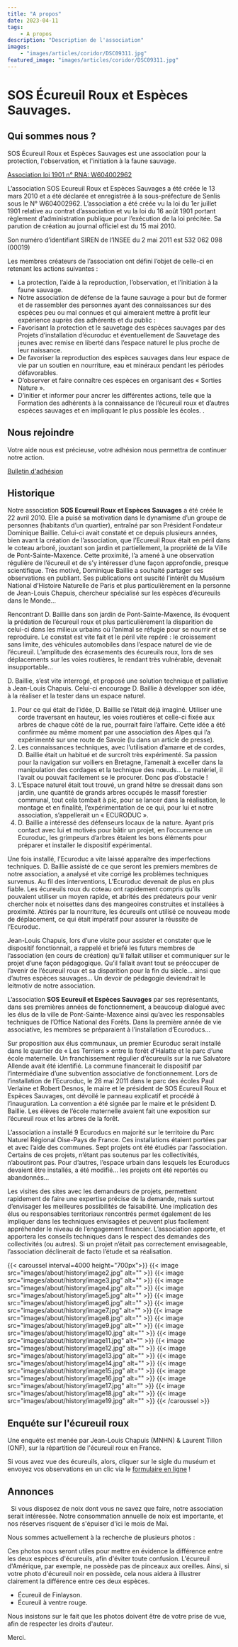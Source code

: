 ```yaml
---
title: "A propos"
date: 2023-04-11
tags: 
    - A propos
description: "Description de l'association"
images:
    - "images/articles/coridor/DSC09311.jpg"
featured_image: "images/articles/coridor/DSC09311.jpg"
---
```


# SOS Écureuil Roux et Espèces Sauvages.
 
## Qui sommes nous ?

SOS Écureuil Roux et Espèces Sauvages est une association pour la protection, l'observation, et l'initiation à la faune sauvage.

[Association loi 1901 n° RNA: W604002962](documents/association/Statuts%20Association%20Loi%201901%20vresion%202-1.pdf)

L’association SOS Ecureuil Roux et Espèces Sauvages a été créée le 13 mars 2010 et a été déclarée et enregistrée à la sous-préfecture de Senlis sous le N° W604002962. L’association a été créée vu la loi du 1er juillet 1901 relative au contrat d’association et vu la loi du 16 août 1901 portant règlement d’administration publique pour l’exécution de la loi précitée. Sa parution de création au journal officiel est du 15 mai 2010.

Son numéro d’identifiant SIREN de l’INSEE du 2 mai 2011 est 532 062 098 (00019)

Les membres créateurs de l’association ont défini l’objet de celle-ci en retenant les actions suivantes :

- La protection, l’aide à la reproduction, l’observation, et l’initiation à la faune sauvage.
- Notre association de défense de la faune sauvage a pour but de former et de rassembler des personnes ayant des connaissances sur des espèces peu ou mal connues et qui aimeraient mettre à profit leur expérience auprès des adhérents et du public : 
- Favorisant la protection et le sauvetage des espèces sauvages par des 
Projets d’installation d’écuroduc et éventuellement de Sauvetage des jeunes avec remise en liberté dans l’espace naturel le plus proche de leur naissance.
- De favoriser la reproduction des espèces sauvages dans leur espace de vie par un soutien en nourriture, eau et minéraux pendant les périodes défavorables.
- D’observer et faire connaître ces espèces en organisant des « Sorties Nature ».
- D’initier et informer pour ancrer les différentes actions, telle que la Formation des adhérents à la connaissance de l’écureuil roux et d’autres espèces sauvages et en impliquant le plus possible les écoles.
.
 
## Nous rejoindre

Votre aide nous est précieuse, votre adhésion nous permettra de continuer notre action. 

[Bulletin d'adhésion](documents/association/bulletin%20d'adhesion%20201_.pdf) 

## Historique
Notre association **SOS Ecureuil Roux et Espèces Sauvages** a été créée le 22 avril 2010. Elle a puisé sa motivation dans le dynamisme d’un groupe de personnes (habitants d’un quartier), entraîné par son Président Fondateur Dominique Baillie. Celui-ci avait constaté et ce depuis plusieurs années, bien avant la création de l’association, que l’Ecureuil Roux était en péril dans le coteau arboré, jouxtant son jardin et partiellement, la propriété de la Ville de Pont-Sainte-Maxence. Cette proximité, l’a amené à une observation régulière de l’écureuil et de s’y intéresser d’une façon approfondie, presque scientifique. Très motivé, Dominique Baillie a souhaité partager ses observations en publiant. Ses publications ont suscité l’intérêt du Muséum National d’Histoire Naturelle de Paris et plus particulièrement en la personne de Jean-Louis Chapuis, chercheur spécialisé sur les espèces d’écureuils dans le Monde…

Rencontrant D. Baillie dans son jardin de Pont-Sainte-Maxence, ils évoquent la prédation de l’écureuil roux et plus particulièrement la disparition de celui-ci dans les milieux urbains où l’animal se réfugie pour se nourrir et se reproduire. Le constat est vite fait et le péril vite repéré : le croissement sans limite, des véhicules automobiles dans l’espace naturel de vie de l’écureuil. L’amplitude des écrasements des écureuils roux, lors de ses déplacements sur les voies routières, le rendant très vulnérable, devenait insupportable…

D. Baillie, s’est vite interrogé, et proposé une solution technique et palliative à Jean-Louis Chapuis. Celui-ci encourage D. Baillie à développer son idée, à la réaliser et la tester dans un espace naturel.

1. Pour ce qui était de l’idée, D. Baillie se l’était déjà imaginé. Utiliser une corde traversant en hauteur, les voies routières et celle-ci fixée aux arbres de chaque côté de la rue, pourrait faire l’affaire. Cette idée a été confirmée au même moment par une association des Alpes qui l’a expérimenté sur une route de Savoie (lu dans un article de presse).
2. Les connaissances techniques, avec l’utilisation d’amarre et de cordes, D. Baillie était un habitué et de surcroît très expérimenté. Sa passion pour la navigation sur voiliers en Bretagne, l’amenait à exceller dans la manipulation des cordages et la technique des nœuds… Le matériel, il l’avait ou pouvait facilement se le procurer. Donc pas d’obstacle !
3. L’Espace naturel était tout trouvé, un grand hêtre se dressait dans son jardin, une quantité de grands arbres occupés le massif forestier communal, tout cela tombait à pic, pour se lancer dans la réalisation, le montage et en finalité, l’expérimentation de ce qui, pour lui et notre association, s’appellerait un « ECURODUC ».
4. D. Baillie a intéressé des défenseurs locaux de la nature. Ayant pris contact avec lui et motivés pour bâtir un projet, en l’occurrence un Ecuroduc, les grimpeurs d’arbres étaient les bons éléments pour préparer et installer le dispositif expérimental.

Une fois installé, l’Ecuroduc a vite laissé apparaître des imperfections techniques. D. Baillie assisté de ce que seront les premiers membres de notre association, a analysé et vite corrigé les problèmes techniques survenus. Au fil des interventions, L’Ecuroduc devenait de plus en plus fiable. Les écureuils roux du coteau ont rapidement compris qu’ils pouvaient utiliser un moyen rapide, et abrités des prédateurs pour venir chercher noix et noisettes dans des mangeoires construites et installées à proximité. Attirés par la nourriture, les écureuils ont utilisé ce nouveau mode de déplacement, ce qui était impératif pour assurer la réussite de l’Ecuroduc.

Jean-Louis Chapuis, lors d’une visite pour assister et constater que le dispositif fonctionnait, a rappelé et briefé les futurs membres de l’association (en cours de création) qu’il fallait utiliser et communiquer sur le projet d’une façon pédagogique. Qu’il fallait avant tout se préoccuper de l’avenir de l’écureuil roux et sa disparition pour la fin du siècle… ainsi que d’autres espèces sauvages… Un devoir de pédagogie deviendrait le leitmotiv de notre association.

L’association **SOS Ecureuil et Espèces Sauvages** par ses représentants, dans ses premières années de fonctionnement, a beaucoup dialogué avec les élus de la ville de Pont-Sainte-Maxence ainsi qu’avec les responsables techniques de l’Office National des Forêts. Dans la première année de vie associative, les membres se préparaient à l’installation d’Ecuroducs…

Sur proposition aux élus communaux, un premier Ecuroduc serait installé dans le quartier de « Les Terriers » entre la forêt d’Halatte et le parc d’une école maternelle. Un franchissement régulier d’écureuils sur la rue Salvatore Allende avait été identifié. La commune financerait le dispositif par l’intermédiaire d’une subvention associative de fonctionnement. Lors de l’installation de l’Ecuroduc, le 28 mai 2011 dans le parc des écoles Paul Verlaine et Robert Desnos, le maire et le président de SOS Ecureuil Roux et Espèces Sauvages, ont dévoilé le panneau explicatif et procédé à l’inauguration. La convention a été signée par le maire et le président D. Baillie. Les élèves de l’école maternelle avaient fait une exposition sur l’écureuil roux et les arbres de la forêt.

L’association a installé 9 Ecuroducs en majorité sur le territoire du Parc Naturel Régional Oise-Pays de France. Ces installations étaient portées par et avec l’aide des communes. Sept projets ont été étudiés par l’association. Certains de ces projets, n’étant pas soutenus par les collectivités, n’aboutiront pas. Pour d’autres, l’espace urbain dans lesquels les Ecuroducs devaient être installés, a été modifié… les projets ont été reportés ou abandonnés…

Les visites des sites avec les demandeurs de projets, permettent rapidement de faire une expertise précise de la demande, mais surtout d’envisager les meilleures possibilités de faisabilité. Une implication des élus ou responsables territoriaux rencontrés permet également de les impliquer dans les techniques envisagées et peuvent plus facilement appréhender le niveau de l’engagement financier. L’association apporte, et apportera les conseils techniques dans le respect des demandes des collectivités (ou autres). Si un projet n’était pas correctement envisageable, l’association déclinerait de facto l’étude et sa réalisation.

{{< caroussel interval=4000 height="700px">}}
    {{< image src="images/about/history/image2.jpg" alt="" >}} 
    {{< image src="images/about/history/image3.jpg" alt="" >}} 
    {{< image src="images/about/history/image4.jpg" alt="" >}} 
    {{< image src="images/about/history/image5.jpg" alt="" >}} 
    {{< image src="images/about/history/image6.jpg" alt="" >}} 
    {{< image src="images/about/history/image7.jpg" alt="" >}} 
    {{< image src="images/about/history/image8.jpg" alt="" >}} 
    {{< image src="images/about/history/image9.jpg" alt="" >}} 
    {{< image src="images/about/history/image10.jpg" alt="" >}} 
    {{< image src="images/about/history/image11.jpg" alt="" >}} 
    {{< image src="images/about/history/image12.jpg" alt="" >}} 
    {{< image src="images/about/history/image13.jpg" alt="" >}} 
    {{< image src="images/about/history/image14.jpg" alt="" >}} 
    {{< image src="images/about/history/image15.jpg" alt="" >}} 
    {{< image src="images/about/history/image16.jpg" alt="" >}} 
    {{< image src="images/about/history/image17.jpg" alt="" >}} 
    {{< image src="images/about/history/image18.jpg" alt="" >}} 
    {{< image src="images/about/history/image19.jpg" alt="" >}} 
{{< /caroussel >}}

## Enquéte sur l'écureuil roux
Une enquéte est menée par Jean-Louis Chapuis (MNHN) & Laurent Tillon (ONF), sur la répartition de l'écureuil roux en France. 

Si vous avez vue des écureuils, alors, cliquer sur le sigle du muséum et envoyez vos observations en un clic via le [formulaire en ligne](http://ecureuils.mnhn.fr/enquete-nationale) ! 

## Annonces
   
Si vous disposez de noix dont vous ne savez que faire, notre association serait intéressée. Notre consommation annuelle de noix est importante, et nos réserves risquent de s'épuiser d'ici le mois de Mai.

Nous sommes actuellement à la recherche de plusieurs photos :

Ces photos nous seront utiles pour mettre en évidence la différence entre les deux espèces d'écureuils, afin d'éviter toute confusion. L'écureuil d'Amérique, par exemple, ne possède pas de pinceaux aux oreilles. Ainsi, si votre photo d'écureuil noir en possède, cela nous aidera à illustrer clairement la différence entre ces deux espèces.

- Écureuil de Finlayson.
- Écureuil à ventre rouge.

Nous insistons sur le fait que les photos doivent être de votre prise de vue, afin de respecter les droits d'auteur.

Merci.
